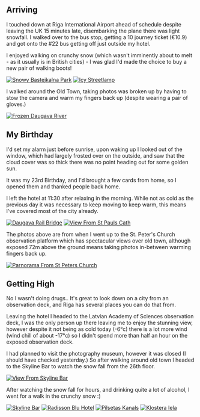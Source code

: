 <!--moml:meta
Title: 2016 Birthday in Riga
Date: 2016-01-01
Hero: panorama-from-skylight-bar
Intro: My Birthday again, cheap flights to Riga. Done. I'll go there!
-->

## Arriving

I touched down at Riga International Airport ahead of schedule despite leaving the UK 15 minutes late, disembarking the plane there was light snowfall. I walked over to the bus stop, getting a 10 journey ticket (€10.9) and got onto the #22 bus getting off just outside my hotel.

I enjoyed walking on crunchy snow (which wasn't imminently about to melt - as it usually is in British cities) - I was glad I'd made the choice to buy a new pair of walking boots!

<div class="gallery">
    <a href="/2016-birthday-in-riga/snowy-bastejkalna-park-2000.jpg"><img alt="Snowy Bastejkalna Park" srcset="/2016-birthday-in-riga/snowy-bastejkalna-park-400.jpg, /2016-birthday-in-riga/snowy-bastejkalna-park-800.jpg 800w, /2016-birthday-in-riga/snowy-bastejkalna-park-1200.jpg 1200w, /2016-birthday-in-riga/snowy-bastejkalna-park-1600.jpg 1600w, /2016-birthday-in-riga/snowy-bastejkalna-park-2000.jpg 2000w" src="/2016-birthday-in-riga/snowy-bastejkalna-park-400.jpg"></a>
    <a href="/2016-birthday-in-riga/icy-streetlamp-2000.jpg"><img alt="Icy Streetlamp" srcset="/2016-birthday-in-riga/icy-streetlamp-400.jpg, /2016-birthday-in-riga/icy-streetlamp-800.jpg 800w, /2016-birthday-in-riga/icy-streetlamp-1200.jpg 1200w, /2016-birthday-in-riga/icy-streetlamp-1600.jpg 1600w, /2016-birthday-in-riga/icy-streetlamp-2000.jpg 2000w" src="/2016-birthday-in-riga/icy-streetlamp-400.jpg"></a>
</div>

I walked around the Old Town, taking photos was broken up by having to stow the camera and warm my fingers back up (despite wearing a pair of gloves.)

<div class="gallery">
    <a href="/2016-birthday-in-riga/frozen-daugava-river-2000.jpg"><img alt="Frozen Daugava River" srcset="/2016-birthday-in-riga/frozen-daugava-river-400.jpg, /2016-birthday-in-riga/frozen-daugava-river-800.jpg 800w, /2016-birthday-in-riga/frozen-daugava-river-1200.jpg 1200w, /2016-birthday-in-riga/frozen-daugava-river-1600.jpg 1600w, /2016-birthday-in-riga/frozen-daugava-river-2000.jpg 2000w" src="/2016-birthday-in-riga/frozen-daugava-river-400.jpg"></a>
</div>

## My Birthday

I'd set my alarm just before sunrise, upon waking up I looked out of the window, which had largely frosted over on the outside, and saw that the cloud cover was so thick there was no point heading out for some golden sun.

It was my 23rd Birthday, and I'd brought a few cards from home, so I opened them and thanked people back home.

I left the hotel at 11:30 after relaxing in the morning. While not as cold as the previous day it was necessary to keep moving to keep warm, this means I've covered most of the city already.

<div class="gallery">
    <a href="/2016-birthday-in-riga/daugava-rail-bridge-2000.jpg"><img alt="Daugava Rail Bridge" srcset="/2016-birthday-in-riga/daugava-rail-bridge-400.jpg, /2016-birthday-in-riga/daugava-rail-bridge-800.jpg 800w, /2016-birthday-in-riga/daugava-rail-bridge-1200.jpg 1200w, /2016-birthday-in-riga/daugava-rail-bridge-1600.jpg 1600w, /2016-birthday-in-riga/daugava-rail-bridge-2000.jpg 2000w" src="/2016-birthday-in-riga/daugava-rail-bridge-400.jpg"></a>
    <a href="/2016-birthday-in-riga/view-from-st-pauls-cath-2000.jpg"><img alt="View From St Pauls Cath" srcset="/2016-birthday-in-riga/view-from-st-pauls-cath-400.jpg, /2016-birthday-in-riga/view-from-st-pauls-cath-800.jpg 800w, /2016-birthday-in-riga/view-from-st-pauls-cath-1200.jpg 1200w, /2016-birthday-in-riga/view-from-st-pauls-cath-1600.jpg 1600w, /2016-birthday-in-riga/view-from-st-pauls-cath-2000.jpg 2000w" src="/2016-birthday-in-riga/view-from-st-pauls-cath-400.jpg"></a>
</div>

The photos above are from when I went up to the St. Peter's Church observation platform which has spectacular views over old town, although exposed 72m above the ground means taking photos in-between warming fingers back up.

<div class="gallery">
    <a href="/2016-birthday-in-riga/parnorama-from-st-peters-church-2000.jpg"><img alt="Parnorama From St Peters Church" srcset="/2016-birthday-in-riga/parnorama-from-st-peters-church-400.jpg, /2016-birthday-in-riga/parnorama-from-st-peters-church-800.jpg 800w, /2016-birthday-in-riga/parnorama-from-st-peters-church-1200.jpg 1200w, /2016-birthday-in-riga/parnorama-from-st-peters-church-1600.jpg 1600w, /2016-birthday-in-riga/parnorama-from-st-peters-church-2000.jpg 2000w" src="/2016-birthday-in-riga/parnorama-from-st-peters-church-400.jpg"></a>
</div>

## Getting High

No I wasn't doing drugs.. It's great to look down on a city from an observation deck, and Riga has several places you can do that from.

Leaving the hotel I headed to the Latvian Academy of Sciences observation deck, I was the only person up there leaving me to enjoy the stunning view, however despite it not being as cold today (-6°c) there is a lot more wind (wind chill of about -17°c) so I didn't spend more than half an hour on the exposed observation deck.

I had planned to visit the photography museum, however it was closed (I should have checked yesterday.) So after walking around old town I headed to the Skyline Bar to watch the snow fall from the 26th floor.

<div class="gallery">
    <a href="/2016-birthday-in-riga/view-from-skyline-bar-2000.jpg"><img alt="View From Skyline Bar" srcset="/2016-birthday-in-riga/view-from-skyline-bar-400.jpg, /2016-birthday-in-riga/view-from-skyline-bar-800.jpg 800w, /2016-birthday-in-riga/view-from-skyline-bar-1200.jpg 1200w, /2016-birthday-in-riga/view-from-skyline-bar-1600.jpg 1600w, /2016-birthday-in-riga/view-from-skyline-bar-2000.jpg 2000w" src="/2016-birthday-in-riga/view-from-skyline-bar-400.jpg"></a>
</div>

After watching the snow fall for hours, and drinking quite a lot of alcohol, I went for a walk in the crunchy snow :)

<div class="gallery">
    <a href="/2016-birthday-in-riga/skyline-bar-2000.jpg"><img alt="Skyline Bar" srcset="/2016-birthday-in-riga/skyline-bar-400.jpg, /2016-birthday-in-riga/skyline-bar-800.jpg 800w, /2016-birthday-in-riga/skyline-bar-1200.jpg 1200w, /2016-birthday-in-riga/skyline-bar-1600.jpg 1600w, /2016-birthday-in-riga/skyline-bar-2000.jpg 2000w" src="/2016-birthday-in-riga/skyline-bar-400.jpg"></a>
    <a href="/2016-birthday-in-riga/radisson-blu-hotel-2000.jpg"><img alt="Radisson Blu Hotel" srcset="/2016-birthday-in-riga/radisson-blu-hotel-400.jpg, /2016-birthday-in-riga/radisson-blu-hotel-800.jpg 800w, /2016-birthday-in-riga/radisson-blu-hotel-1200.jpg 1200w, /2016-birthday-in-riga/radisson-blu-hotel-1600.jpg 1600w, /2016-birthday-in-riga/radisson-blu-hotel-2000.jpg 2000w" src="/2016-birthday-in-riga/radisson-blu-hotel-400.jpg"></a>
    <a href="/2016-birthday-in-riga/pilsetas-kanals-2000.jpg"><img alt="Pilsetas Kanals" srcset="/2016-birthday-in-riga/pilsetas-kanals-400.jpg, /2016-birthday-in-riga/pilsetas-kanals-800.jpg 800w, /2016-birthday-in-riga/pilsetas-kanals-1200.jpg 1200w, /2016-birthday-in-riga/pilsetas-kanals-1600.jpg 1600w, /2016-birthday-in-riga/pilsetas-kanals-2000.jpg 2000w" src="/2016-birthday-in-riga/pilsetas-kanals-400.jpg"></a>
    <a href="/2016-birthday-in-riga/klostera-iela-2000.jpg"><img alt="Klostera Iela" srcset="/2016-birthday-in-riga/klostera-iela-400.jpg, /2016-birthday-in-riga/klostera-iela-800.jpg 800w, /2016-birthday-in-riga/klostera-iela-1200.jpg 1200w, /2016-birthday-in-riga/klostera-iela-1600.jpg 1600w, /2016-birthday-in-riga/klostera-iela-2000.jpg 2000w" src="/2016-birthday-in-riga/klostera-iela-400.jpg"></a>
</div>
